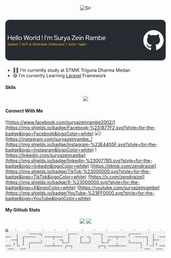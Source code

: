 

<div align="center">
  <img src="cid.gif" alt="Sir" />
</div>



## ![Surya Zein Rambe](banner.png)

- 🧑‍🎓 I’m currently study at STMIK Triguna Dharma Medan
- 😄 I’m currently Learning [Laravel](https://laravel.com) Framework

#### Skils


<p align="center">
  <a href="https://skillicons.dev">
    <img src="https://skillicons.dev/icons?i=html,css,js,laravel,nodejs,react,dart,flutter,php,git,python,tailwind,bootstrap,linux" />
  </a>
</p>



#### Connect With Me 

![https://www.facebook.com/suryazeinrambe2002/](https://img.shields.io/badge/Facebook-%231877F2.svg?style=for-the-badge&logo=Facebook&logoColor=white) ![](https://img.shields.io/badge/Discord-%235865F2.svg?style=for-the-badge&logo=discord&logoColor=white)![https://instagram.com/suryazeinrambe_](https://img.shields.io/badge/Instagram-%23E4405F.svg?style=for-the-badge&logo=Instagram&logoColor=white) ![https://linkedin.com/suryazeinrambe](https://img.shields.io/badge/linkedin-%230077B5.svg?style=for-the-badge&logo=linkedin&logoColor=white) ![https://tiktok.com/zendiraizel](https://img.shields.io/badge/TikTok-%23000000.svg?style=for-the-badge&logo=TikTok&logoColor=white) ![https://x.com/zendiraizel](https://img.shields.io/badge/X-%23000000.svg?style=for-the-badge&logo=X&logoColor=white) ![https://youtube.com/suryazeinrambe](https://img.shields.io/badge/YouTube-%23FF0000.svg?style=for-the-badge&logo=YouTube&logoColor=white)

#### My Github Stats

<p align="center">
  <img src="https://github-readme-stats.vercel.app/api?username=suryazeinrambe&show_icons=true&theme=apprentice"  />
  <img src="https://github-readme-stats.vercel.app/api/top-langs/?username=suryazeinrambe&layout=compact&theme=apprentice" />
</p>

<picture>
  <source media="(prefers-color-scheme: dark)" srcset="https://raw.githubusercontent.com/suryazeinrambe/suryazeinrambe/output/pacman-contribution-graph-dark.svg">
  <source media="(prefers-color-scheme: light)" srcset="https://raw.githubusercontent.com/suryazeinrambe/suryazeinrambe/output/pacman-contribution-graph.svg">
  <img alt="pacman contribution graph" src="https://raw.githubusercontent.com/suryazeinrambe/suryazeinrambe/output/pacman-contribution-graph.svg">
</picture>

###

<!--
**suryazeinrambe/suryazeinrambe** is a ✨ _special_ ✨ repository because its `README.md` (this file) appears on your GitHub profile.

Here are some ideas to get you started:

- 🔭 I’m currently working on ...
- 🌱 I’m currently learning ...
- 👯 I’m looking to collaborate on ...
- 🤔 I’m looking for help with ...
- 💬 Ask me about ...
- 📫 How to reach me: ...
- 😄 Pronouns: ...
- ⚡ Fun fact: ...
-->
